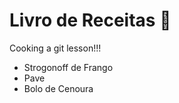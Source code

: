 # Livro de Receitas :cookie:

Cooking a git lesson!!!

- Strogonoff de Frango
- Pave
- Bolo de Cenoura
